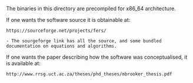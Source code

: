 The binaries in this directory are precompiled for x86_64 architecture.

If one wants the software source it is obtainable at:

	https://sourceforge.net/projects/fers/
	
	- The sourgeforge link has all the source, and some bundled documentation on equations and algorithms.
	
If one wants the paper describing how the software was conceptualised, it is available at:
	
	http://www.rrsg.uct.ac.za/theses/phd_theses/mbrooker_thesis.pdf